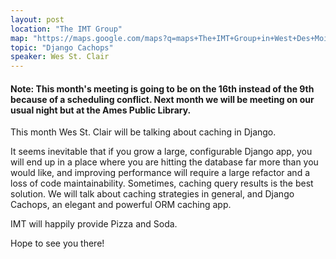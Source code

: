 ```yaml
---
layout: post
location: "The IMT Group"
map: "https://maps.google.com/maps?q=maps+The+IMT+Group+in+West+Des+Moines&ll=41.605688,-93.764105&spn=0.040304,0.077162&fb=1&gl=us&hq=The+IMT+Group&hnear=0x87ec1f8a5b821e1f:0x538996c0d30a8397,West+Des+Moines,+IA&cid=0,0,13550887644760330978&t=m&z=14&iwloc=A"
topic: "Django Cachops"
speaker: Wes St. Clair
---
```


#### Note: This month's meeting is going to be on the 16th instead of the 9th because of a scheduling conflict. Next month we will be meeting on our usual night but at the Ames Public Library.


This month Wes St. Clair will be talking about caching in Django.

It seems inevitable that if you grow a large, configurable Django app, you will end up in a place where you are hitting the database far more than you would like, and improving performance will require a large refactor and a loss of code maintainability.  Sometimes, caching query results is the best solution.  We will talk about caching strategies in general, and Django Cachops, an elegant and powerful ORM caching app.


IMT will happily provide Pizza and Soda.

Hope to see you there!
